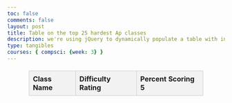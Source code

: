 ```yaml
---
toc: false
comments: false
layout: post
title: Table on the top 25 hardest Ap classes
description: we're using jQuery to dynamically populate a table with information about the top 25 hardest AP classes. The apClasses array contains objects with the class name and a difficulty rating. The jQuery script loops through this array and appends rows to the table.
type: tangibles
courses: { compsci: {week: 3} }
---
```

<html lang="en">
<head>
    <meta charset="UTF-8">
    <meta name="viewport" content="width=device-width, initial-scale=1.0">
    <title>Top 25 Hardest AP Classes</title>
    <script src="https://code.jquery.com/jquery-3.6.0.min.js"></script>
    <style>
        table {
            border-collapse: collapse;
            width: 80%;
            margin: 20px auto;
        }
        th, td {
            border: 1px solid #ccc;
            padding: 8px;
            text-align: left;
        }
        th {
            background-color: #F2F2F2;
        }
    </style>
</head>
<body>
    <table id="apClasses">
        <thead>
            <tr>
                <th>Class Name</th>
                <th>Difficulty Rating</th>
                <th>Percent Scoring 5</th>
            </tr>
        </thead>
        <tbody>
            <!-- Table content will be added via jQuery -->
        </tbody>
    </table>
    <script>
        $(document).ready(function() {
            const apClasses = [
                { className: "AP Calculus BC", difficulty: 5, percent5: 80 },
                { className: "AP Physics C: Mechanics", difficulty: 4, percent5: 70 },
                { className: "AP Chemistry", difficulty: 4, percent5: 75 },
                { className: "AP Biology", difficulty: 3, percent5: 65 },
                { className: "AP Computer Science A", difficulty: 3, percent5: 85 },
                { className: "AP English Literature and Composition", difficulty: 3, percent5: 60 },
                { className: "AP U.S. History", difficulty: 4, percent5: 70 },
                { className: "AP European History", difficulty: 4, percent5: 65 },
                { className: "AP Psychology", difficulty: 2, percent5: 90 },
                { className: "AP Environmental Science", difficulty: 3, percent5: 70 },
                { className: "AP Human Geography", difficulty: 2, percent5: 85 },
                { className: "AP Statistics", difficulty: 3, percent5: 75 },
                { className: "AP French Language and Culture", difficulty: 3, percent5: 70 },
                { className: "AP Spanish Language and Culture", difficulty: 3, percent5: 75 },
                { className: "AP Chinese Language and Culture", difficulty: 3, percent5: 80 },
                { className: "AP Japanese Language and Culture", difficulty: 3, percent5: 75 },
                { className: "AP Art History", difficulty: 3, percent5: 65 },
                { className: "AP Music Theory", difficulty: 3, percent5: 70 },
                { className: "AP Studio Art: 2-D Design", difficulty: 3, percent5: 60 },
                { className: "AP Studio Art: 3-D Design", difficulty: 3, percent5: 55 },
                { className: "AP Studio Art: Drawing", difficulty: 3, percent5: 50 },
                { className: "AP Macroeconomics", difficulty: 3, percent5: 80 },
                { className: "AP Microeconomics", difficulty: 3, percent5: 85 },
                { className: "AP Comparative Government and Politics", difficulty: 3, percent5: 70 },
                { className: "AP U.S. Government and Politics", difficulty: 3, percent5: 75 }
            ];
            const tableBody = $('#apClasses tbody');
            apClasses.forEach(function(apClass) {
                const row = $('<tr>');
                row.append($('<td>').text(apClass.className));
                row.append($('<td>').text(apClass.difficulty));
                row.append($('<td>').text(apClass.percent5 + '%'));
                tableBody.append(row);
            });
        });
    </script>
</body>
</html>